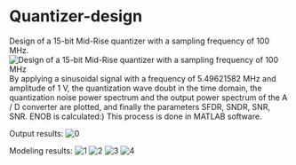 # Quantizer-design
Design of a 15-bit Mid-Rise quantizer with a sampling frequency of 100 MHz.
![Design of a 15-bit Mid-Rise quantizer with a sampling frequency of 100 MHz](https://user-images.githubusercontent.com/72104345/164661403-d046b50b-86d9-4b8f-b754-3916871d532d.JPG)
By applying a sinusoidal signal with a frequency of 5.49621582 MHz and amplitude of 1 V, the quantization wave doubt in the time domain, the quantization noise power spectrum and the output power spectrum of the A / D converter are plotted, and finally the parameters SFDR, SNDR, SNR, SNR. ENOB is calculated:)
This process is done in MATLAB software.

Output results:
![0](https://user-images.githubusercontent.com/72104345/164672861-67ea3158-9474-47e8-aac2-0a6ca300f67c.JPG)


Modeling results:
![1](https://user-images.githubusercontent.com/72104345/164671323-90311a14-8982-4e79-8d08-a2ab4e6f5d79.JPG)
![2](https://user-images.githubusercontent.com/72104345/164671428-4ac7142c-e9c6-458d-aa59-693053575bfd.JPG)
![3](https://user-images.githubusercontent.com/72104345/164671502-23a2fb93-7c4d-4639-87ef-a74a15a6ef1f.JPG)
![4](https://user-images.githubusercontent.com/72104345/164671564-2f921533-5d5f-4c0b-9f6c-578fa887f362.JPG)
